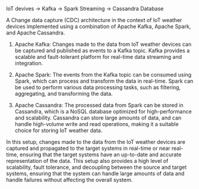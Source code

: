 IoT devives -> Kafka -> Spark Streaming -> Cassandra Database

A Change data capture (CDC) architecture in the context of IoT weather devices implemented using a combination of Apache Kafka, Apache Spark, and Apache Cassandra.

1. Apache Kafka: Changes made to the data from IoT weather devices can be captured and published as events to a Kafka topic. Kafka provides a scalable and fault-tolerant platform for real-time data streaming and integration.

2. Apache Spark: The events from the Kafka topic can be consumed using Spark, which can process and transform the data in real-time. Spark can be used to perform various data processing tasks, such as filtering, aggregating, and transforming the data.

3. Apache Cassandra: The processed data from Spark can be stored in Cassandra, which is a NoSQL database optimized for high-performance and scalability. Cassandra can store large amounts of data, and can handle high-volume write and read operations, making it a suitable choice for storing IoT weather data.

In this setup, changes made to the data from the IoT weather devices are captured and propagated to the target systems in real-time or near real-time, ensuring that the target systems have an up-to-date and accurate representation of the data. This setup also provides a high level of scalability, fault tolerance, and decoupling between the source and target systems, ensuring that the system can handle large amounts of data and handle failures without affecting the overall system.

                      
